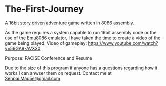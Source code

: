 # The-First-Journey
A 16bit story driven adventure game written in 8086 assembly.

As the game requires a system capable to run 16bit assembly code or the use of the Emu8086 emulator, I have taken the time to create a video of the game being played.
Video of gameplay: https://www.youtube.com/watch?v=59GA9-AVX30

Purpose: PACISE Conference and Resume

Due to the size of this program if anyone has a questions regarding how it works I can anwser them on request. Contact me at Senpai.Mau5e@gmail.com
